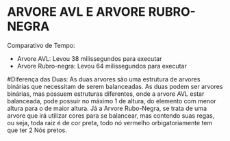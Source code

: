 # ARVORE AVL E ARVORE RUBRO-NEGRA
Comparativo de Tempo:
- Arvore AVL: Levou 38 milissegundos para executar
- Arvore Rubro-negra: Levou 64 milissegundos para executar

#Diferença das Duas:
As duas arvores são uma estrutura de arvores binárias que necessitam de serem balanceadas.
As duas podem ser arvores binárias, mas possuem estruturas diferentes, onde a arvore AVL estar balanceada, pode possuir no máximo 1 de altura, do elemento com menor altura para o de maior altura.
Já a Arvore Rubo-Negra, se trata de uma arvore que irá utilizar cores para se balancear, mas contendo suas regas, ou seja, toda raiz é de cor preta, todo nó vermelho orbigatoriamente tem que ter 2 Nós pretos.
